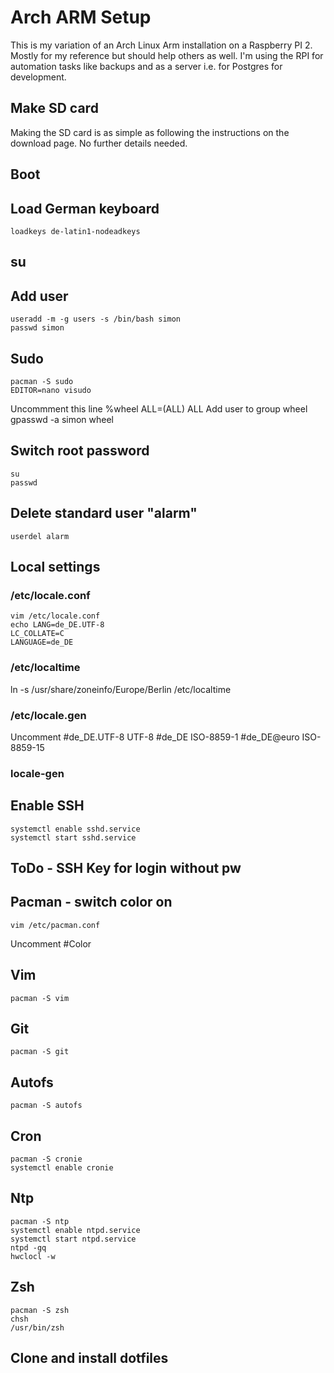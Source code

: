 # Arch ARM Setup

This is my variation of an Arch Linux Arm installation on a Raspberry PI 2. Mostly for my reference but should help others as well. I'm using the RPI for automation tasks like backups and as a server i.e. for Postgres for development.

## Make SD card

Making the SD card is as simple as following the instructions on the download page. No further details needed.

## Boot

## Load German keyboard
    loadkeys de-latin1-nodeadkeys

## su

## Add user
    useradd -m -g users -s /bin/bash simon
    passwd simon

## Sudo
    pacman -S sudo
    EDITOR=nano visudo
Uncommment this line
    %wheel ALL=(ALL) ALL
Add user to group wheel
    gpasswd -a simon wheel

## Switch root password
    su
    passwd

## Delete standard user "alarm"
    userdel alarm

## Local settings

### /etc/locale.conf
    vim /etc/locale.conf
    echo LANG=de_DE.UTF-8
    LC_COLLATE=C
    LANGUAGE=de_DE

### /etc/localtime
ln -s /usr/share/zoneinfo/Europe/Berlin /etc/localtime

### /etc/locale.gen
Uncomment
    #de_DE.UTF-8 UTF-8
    #de_DE ISO-8859-1
    #de_DE@euro ISO-8859-15

### locale-gen

## Enable SSH
    systemctl enable sshd.service
    systemctl start sshd.service

## ToDo - SSH Key for login without pw

## Pacman - switch color on
    vim /etc/pacman.conf
Uncomment
    #Color

## Vim
    pacman -S vim

## Git
    pacman -S git

## Autofs
    pacman -S autofs

## Cron
    pacman -S cronie
    systemctl enable cronie

## Ntp
    pacman -S ntp
    systemctl enable ntpd.service
    systemctl start ntpd.service
    ntpd -gq
    hwclocl -w

## Zsh
    pacman -S zsh
    chsh
    /usr/bin/zsh

## Clone and install dotfiles